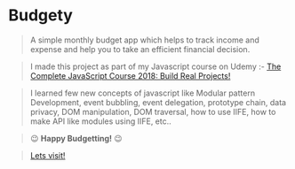 # Budgety

> A simple monthly budget app which helps to track income and expense and help you to take an efficient financial decision. 

> I made this project as part of my Javascript course on Udemy :- [The Complete JavaScript Course 2018: Build Real Projects!](https://www.udemy.com/the-complete-javascript-course/)

> I learned few new concepts of javascript like Modular pattern Development, event bubbling, event delegation, prototype chain, data privacy, DOM manipulation, DOM traversal, how to use IIFE, how to make API like modules using IIFE, etc..

> :wink: **Happy Budgetting!** :wink:

> [Lets visit!](https://chiragchevli.github.io/projects/Budgety/ "Yayy!!")



